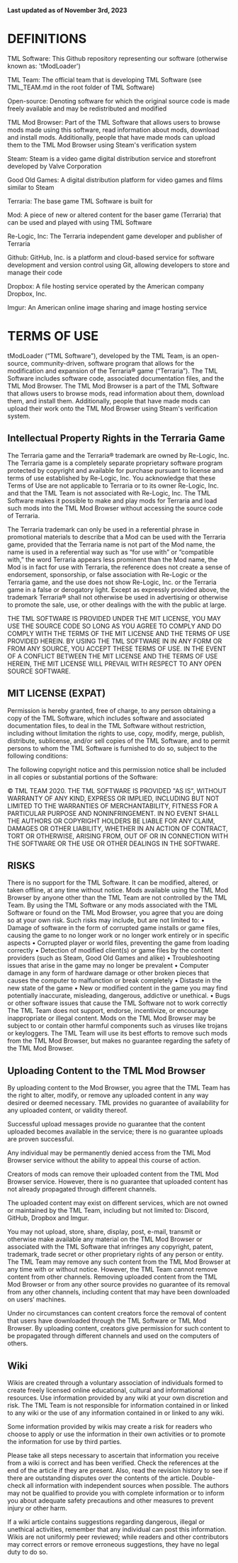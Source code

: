 **Last updated as of November 3rd, 2023**

# DEFINITIONS
TML Software: This Github repository representing our software (otherwise known as: 'tModLoader')

TML Team: The official team that is developing TML Software (see TML_TEAM.md in the root folder of TML Software)

Open-source: Denoting software for which the original source code is made freely available and may be redistributed and modified

TML Mod Browser: Part of the TML Software that allows users to browse mods made using this software, read information about mods, download and install mods. Additionally, people that have made mods can upload them to the TML Mod Browser using Steam's verification system

Steam: Steam is a video game digital distribution service and storefront developed by Valve Corporation

Good Old Games: A digital distribution platform for video games and films similar to Steam

Terraria: The base game TML Software is built for

Mod: A piece of new or altered content for the baser game (Terraria) that can be used and played with using TML Software

Re-Logic, Inc: The Terraria independent game developer and publisher of Terraria

Github: GitHub, Inc. is a platform and cloud-based service for software development and version control using Git, allowing developers to store and manage their code

Dropbox: A file hosting service operated by the American company Dropbox, Inc.

Imgur: An American online image sharing and image hosting service 

# TERMS OF USE
tModLoader (“TML Software”), developed by the TML Team, is an open-source, community-driven, software program that allows for the modification and expansion of the Terraria® game (“Terraria”). The TML Software includes software code, associated documentation files, and the TML Mod Browser. The TML Mod Browser is a part of the TML Software that allows users to browse mods, read information about them, download them, and install them. Additionally, people that have made mods can upload their work onto the TML Mod Browser using Steam's verification system.

## Intellectual Property Rights in the Terraria Game
The Terraria game and the Terraria® trademark are owned by Re-Logic, Inc. The Terraria game is a completely separate proprietary software program protected by copyright and available for purchase pursuant to license and terms of use established by Re-Logic, Inc. You acknowledge that these Terms of Use are not applicable to Terraria or to its owner Re-Logic, Inc. and that the TML Team is not associated with Re-Logic, Inc. The TML Software makes it possible to make and play mods for Terraria and load such mods into the TML Mod Browser without accessing the source code of Terraria.

The Terraria trademark can only be used in a referential phrase in promotional materials to describe that a Mod can be used with the Terraria game, provided that the Terraria name is not part of the Mod name, the name is used in a referential way such as “for use with” or “compatible with,” the word Terraria appears less prominent than the Mod name, the Mod is in fact for use with Terraria, the reference does not create a sense of endorsement, sponsorship, or false association with Re-Logic or the Terraria game, and the use does not show Re-Logic, Inc. or the Terraria game in a false or derogatory light. Except as expressly provided above, the trademark Terraria® shall not otherwise be used in advertising or otherwise to promote the sale, use, or other dealings with the with the public at large.

THE TML SOFTWARE IS PROVIDED UNDER THE MIT LICENSE, YOU MAY USE THE SOURCE CODE SO LONG AS YOU AGREE TO COMPLY AND DO COMPLY WITH THE TERMS OF THE MIT LICENSE AND THE TERMS OF USE PROVIDED HEREIN. BY USING THE TML SOFTWARE IN IN ANY FORM OR FROM ANY SOURCE, YOU ACCEPT THESE TERMS OF USE. IN THE EVENT OF A CONFLICT BETWEEN THE MIT LICENSE AND THE TERMS OF USE HEREIN, THE MIT LICENSE WILL PREVAIL WITH RESPECT TO ANY OPEN SOURCE SOFTWARE.

## MIT LICENSE (EXPAT)
Permission is hereby granted, free of charge, to any person obtaining a copy of the TML Software, which includes software and associated documentation files, to deal in the TML Software without restriction, including without limitation the rights to use, copy, modify, merge, publish, distribute, sublicense, and/or sell copies of the TML Software, and to permit persons to whom the TML Software is furnished to do so, subject to the following conditions:

The following copyright notice and this permission notice shall be included in all copies or substantial portions of the Software:

© TML TEAM 2020.
THE TML SOFTWARE IS PROVIDED "AS IS", WITHOUT WARRANTY OF ANY KIND, EXPRESS OR IMPLIED, INCLUDING BUT NOT LIMITED TO THE WARRANTIES OF MERCHANTABILITY, FITNESS FOR A PARTICULAR PURPOSE AND NONINFRINGEMENT. IN NO EVENT SHALL THE AUTHORS OR COPYRIGHT HOLDERS BE LIABLE FOR ANY CLAIM, DAMAGES OR OTHER LIABILITY, WHETHER IN AN ACTION OF CONTRACT, TORT OR OTHERWISE, ARISING FROM, OUT OF OR IN CONNECTION WITH THE SOFTWARE OR THE USE OR OTHER DEALINGS IN THE SOFTWARE.

## RISKS
There is no support for the TML Software. It can be modified, altered, or taken offline, at any time without notice. Mods available using the TML Mod Browser by anyone other than the TML Team are not controlled by the TML Team. By using the TML Software or any mods associated with the TML Software or found on the TML Mod Browser, you agree that you are doing so at your own risk. Such risks may include, but are not limited to:
• Damage of software in the form of corrupted game installs or game files, causing the game to no longer work or no longer work entirely or in specific aspects
• Corrupted player or world files, preventing the game from loading correctly
• Detection of modified client(s) or game files by the content providers (such as Steam, Good Old Games and alike)
• Troubleshooting issues that arise in the game may no longer be prevalent
• Computer damage in any form of hardware damage or other broken pieces that causes the computer to malfunction or break completely
• Distaste in the new state of the game
• New or modified content in the game you may find potentially inaccurate, misleading, dangerous, addictive or unethical.
• Bugs or other software issues that cause the TML Software not to work correctly
The TML Team does not support, endorse, incentivize, or encourage inappropriate or illegal content. Mods on the TML Mod Browser may be subject to or contain other harmful components such as viruses like trojans or keyloggers. The TML Team will use its best efforts to remove such mods from the TML Mod Browser, but makes no guarantee regarding the safety of the TML Mod Browser.

## Uploading Content to the TML Mod Browser
By uploading content to the Mod Browser, you agree that the TML Team has the right to alter, modify, or remove any uploaded content in any way desired or deemed necessary. TML provides no guarantee of availability for any uploaded content, or validity thereof.

Successful upload messages provide no guarantee that the content uploaded becomes available in the service; there is no guarantee uploads are proven successful.

Any individual may be permanently denied access from the TML Mod Browser service without the ability to appeal this course of action.

Creators of mods can remove their uploaded content from the TML Mod Browser service. However, there is no guarantee that uploaded content has not already propagated through different channels.

The uploaded content may exist on different services, which are not owned or maintained by the TML Team, including but not limited to: Discord, GitHub, Dropbox and Imgur.

You may not upload, store, share, display, post, e-mail, transmit or otherwise make available any material on the TML Mod Browser or associated with the TML Software that infringes any copyright, patent, trademark, trade secret or other proprietary rights of any person or entity. The TML Team may remove any such content from the TML Mod Browser at any time with or without notice. However, the TML Team cannot remove content from other channels. Removing uploaded content from the TML Mod Browser or from any other source provides no guarantee of its removal from any other channels, including content that may have been downloaded on users’ machines.

Under no circumstances can content creators force the removal of content that users have downloaded through the TML Software or TML Mod Browser. By uploading content, creators give permission for such content to be propagated through different channels and used on the computers of others.

## Wiki
Wikis are created through a voluntary association of individuals formed to create freely licensed online educational, cultural and informational resources. Use information provided by any wiki at your own discretion and risk. The TML Team is not responsible for information contained in or linked to any wiki or the use of any information contained in or linked to any wiki.

Some information provided by wikis may create a risk for readers who choose to apply or use the information in their own activities or to promote the information for use by third parties.

Please take all steps necessary to ascertain that information you receive from a wiki is correct and has been verified. Check the references at the end of the article if they are present. Also, read the revision history to see if there are outstanding disputes over the contents of the article. Double-check all information with independent sources when possible. The authors may not be qualified to provide you with complete information or to inform you about adequate safety precautions and other measures to prevent injury or other harm.

If a wiki article contains suggestions regarding dangerous, illegal or unethical activities, remember that any individual can post this information. Wikis are not uniformly peer reviewed; while readers and other contributors may correct errors or remove erroneous suggestions, they have no legal duty to do so.

